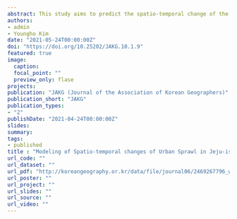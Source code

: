 ```yaml
---
abstract: This study aims to predict the spatio-temporal change of the urban sprawl in Jeju isalnd. This study consists of three stages. First, we construct 2009 and 2019 social-environment data for 2009 and 2019, which are the basis for the sprawl prediction. Second, the Neighborhood test model (ARD) is used to select a suitable Neighborhood. Using the selected Neighborhood and 2009 predictor variables, we predict 2019 and 2029 landcover map. Third, after measuring and classifying the sprawl between 2009 to 2019 and 2019 to 2029, the spatiotemporal changes are analyzed. The result show that, Leapfrog and Edge-expansion appeared noticeably due to large-scale development between 2009 and 2019, and in contrast to this, there are more Infilling in 2029. This study is meaningful in that it can be used as a new basic data for preventing ineffective development and efficient management of the land by predicting spatio-temporal changes of urban sprawl and analyze by type using the Cellular Automata (CA) based SIMLANDER model for the first time in Korea.
authors:
- admin
- Youngho Kim
date: "2021-05-24T00:00:00Z"
doi: "https://doi.org/10.25202/JAKG.10.1.9"
featured: true
image:
  caption: 
  focal_point: ""
  preview_only: flase
projects:
publication: "JAKG (Journal of the Association of Korean Geographers)"
publication_short: "JAKG"
publication_types:
- "2"
publishDate: "2021-04-24T00:00:00Z"
slides:
summary: 
tags:
- published
title : "Modeling of Spatio-temporal changes of Urban Sprawl in Jeju-island: Using CA (Cellular Automata) and ARD (Automatic Rule Detection)"
url_code: ""
url_dataset: ""
url_pdf: "http://koreangeography.or.kr/data/file/journal06/2469267796_wc6BtJRy_942749c8e98bb9df0ca0faad88a6c831856cd0b1.pdf"
url_poster: ""
url_project: ""
url_slides: ""
url_source: ""
url_video: ""
---
```

